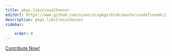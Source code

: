 ```yaml
---
title: pkgs.libcCrossChooser
editUrl: https://www.github.com/nixos/nixpkgs/blob/master/undefined#L21778C22
description: pkgs.libcCrossChooser
sidebar:

    order: 8
---
```


<a href="https://www.github.com/nixos/nixpkgs/blob/master/undefined#L21778C22">Contribute Now!</a>



